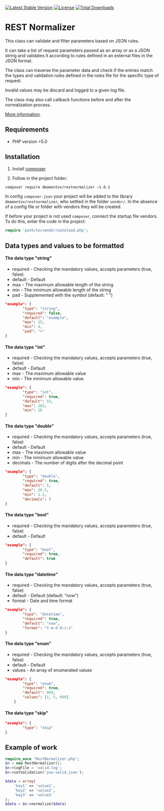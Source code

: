 [![Latest Stable Version](https://poser.pugx.org/dmamontov/restnormalizer/v/stable.svg)](https://packagist.org/packages/dmamontov/restnormalizer)
[![License](https://poser.pugx.org/dmamontov/restnormalizer/license.svg)](https://packagist.org/packages/dmamontov/restnormalizer)
[![Total Downloads](https://poser.pugx.org/dmamontov/restnormalizer/downloads)](https://packagist.org/packages/dmamontov/restnormalizer)

REST Normalizer
===============

This class can validate and filter parameters based on JSON rules.

It can take a list of request parameters passed as an array or as a JSON string and validates it according to rules defined in an external files in the JSON format.

The class can traverse the parameter data and check if the entries match the types and validation rules defined in the rules file for the specific type of request.

Invalid values may be discard and logged to a given log file.

The class may also call callback functions before and after the normalization process.

[More information](https://dmamontov.github.io/restnormalizer).

## Requirements
* PHP version >5.0

## Installation

1) Install [composer](https://getcomposer.org/download/)

2) Follow in the project folder:
```bash
composer require dmamontov/restnormalizer ~1.0.2
```

In config `composer.json` your project will be added to the library `dmamontov/restnormalizer`, who settled in the folder `vendor/`. In the absence of a config file or folder with vendors they will be created.

If before your project is not used `composer`, connect the startup file vendors. To do this, enter the code in the project:
```php
require 'path/to/vendor/autoload.php';
```

## Data types and values to be formatted

#### The data type "string"
* required - Checking the mandatory values, accepts parameters (true, false)
* default - Default
* max - The maximum allowable length of the string
* min - The minimum allowable length of the string
* pad - Supplemented with the symbol (default: " ")

```json
"example": {
        "type": "string",
        "required": false,
        "default": "example",
        "max": 15,
        "min": 4,
        "pad": "+"
}
```

#### The data type "int"
* required - Checking the mandatory values, accepts parameters (true, false)
* default - Default
* max - The maximum allowable value
* min - The minimum allowable value

```json
"example": {
        "type": "int",
        "required": true,
        "default": 55,
        "max": 203,
        "min": 10
}
```

#### The data type "double"
* required - Checking the mandatory values, accepts parameters (true, false)
* default - Default
* max - The maximum allowable value
* min - The minimum allowable value
* decimals - The number of digits after the decimal point

```json
"example": {
        "type": "double",
        "required": true,
        "default": 5,
        "max": 20.5,
        "min": 1.1,
        "decimals": 5
}
```
#### The data type "bool"
* required - Checking the mandatory values, accepts parameters (true, false)
* default - Default

```json
"example": {
        "type": "bool",
        "required": true,
        "default": true
}
```
#### The data type "datetime"
* required - Checking the mandatory values, accepts parameters (true, false)
* default - Default (default: "now")
* format - Date and time format

```json
"example": {
        "type": "datetime",
        "required": true,
        "default": "now",
        "format": "Y-m-d H:i:s"
}
```
#### The data type "enum"
* required - Checking the mandatory values, accepts parameters (true, false)
* default - Default
* values - An array of enumerated values

```json
"example": {
        "type": "enum",
        "required": true,
        "default": 999,
        "values": [1, 5, 999]
    }
```
#### The data type "skip"

```json
"example": {
        "type": "skip"
}
```

## Example of work
```php
require_once 'RestNormalizer.php';
$n = new RestNormalizer();
$n->logFile = 'valid.log';
$n->setValidation('you-valid.json');

$data = array(
	'key1' => 'value1',
	'key2' => 'value2',
	'key3' => 'value3'
);
$data = $n->normalize($data)
```

